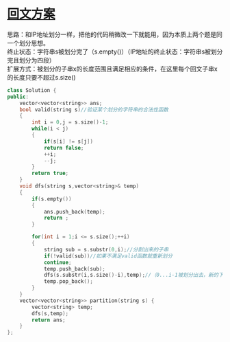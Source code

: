 # [回文方案](https://leetcode-cn.com/problems/palindrome-partitioning/submissions/)
思路：和IP地址划分一样，把他的代码稍微改一下就能用，因为本质上两个题是同一个划分思想。    
终止状态：字符串s被划分完了（s.empty()）（IP地址的终止状态：字符串s被划分完且划分为四段）    
扩展方式：被划分的子串x的长度范围且满足相应的条件，在这里每个回文子串x的长度只要不超过s.size()   
```cpp
class Solution {
public:
    vector<vector<string>> ans;
    bool valid(string s)//验证某个划分的字符串的合法性函数
    {
        int i = 0,j = s.size()-1;
        while(i < j)
        {
            if(s[i] != s[j])
            return false;
            ++i;
            --j;
        }
        return true;
    }
    void dfs(string s,vector<string>& temp)
    {
        if(s.empty())
        {
            ans.push_back(temp);
            return ;
        }

        for(int i = 1;i <= s.size();++i)
        {
            string sub = s.substr(0,i);//分割出来的子串
            if(!valid(sub))//如果不满足valid函数就重新划分
            continue;
            temp.push_back(sub);
            dfs(s.substr(i,s.size()-i),temp);//（0...i-1被划分出去，新的下标应该从i开始）
            temp.pop_back();
        }
    }
    vector<vector<string>> partition(string s) {
        vector<string> temp;
        dfs(s,temp);
        return ans;
    }
};
```

